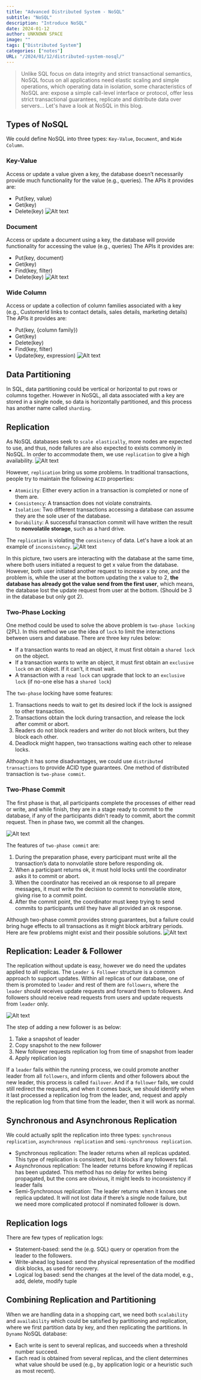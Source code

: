 ```yaml
---
title: "Advanced Distributed System - NoSQL"
subtitle: "NoSQL"
description: "Introduce NoSQL"
date: 2024-01-12
author: UNKNOWN SPACE
image: ""
tags: ["Distributed System"]
categories: ["notes"]
URL: "/2024/01/12/distributed-system-nosql/"
---
```


> Unlike SQL focus on data integrity and strict transactional semantics, NoSQL focus on all applications need elastic scaling and simple operations, which operating data in isolation, some characteristics of NoSQL are: expose a simple call-level interface or protocol, offer less strict transactional guarantees, replicate and distribute data over servers... Let's have a look at NoSQL in this blog.

## Types of NoSQL

We could define NoSQL into three types: `Key-Value`, `Document`, and `Wide Column`.

### Key-Value
Access or update a value given a key, the database doesn’t necessarily provide much functionality for the value (e.g., queries). 
The APIs it provides are:
- Put(key, value)
- Get(key)
- Delete(key)
![Alt text](/img/distributed/distributed-nosql/image.png)
### Document
Access or update a document using a key, the database will provide functionality for accessing the value (e.g., queries)
The APIs it provides are:
- Put(key, document)
- Get(key)
- Find(key, filter)
- Delete(key)
![Alt text](/img/distributed/distributed-nosql/image-1.png)
### Wide Column
Access or update a collection of column families associated with a key (e.g., CustomerId links to contact details, sales details, marketing details)
The APIs it provides are:
- Put(key, {column family})
- Get(key)
- Delete(key)
- Find(key, filter)
- Update(key, expression)
![Alt text](/img/distributed/distributed-nosql/image-2.png)

## Data Partitioning
In SQL, data partitioning could be vertical or horizontal to put rows or columns together. However in NoSQL, all data associated with a key are stored in a single node, so data is horizontally partitioned, and this process has another name called `sharding`.

## Replication
As NoSQL databases seek to `scale elastically`, more nodes are expected to use, and thus, node failures are also expected to exists commonly in NoSQL. In order to accommodate them, we use `replication` to give a high availability.
![Alt text](/img/distributed/distributed-nosql/image4.png "An example of replication, copy data from node to nodes")

However, `replication` bring us some problems. In traditional transactions, people try to maintain the following `ACID` properties:
- `Atomicity`: Either every action in a transaction is completed or none of them are.
- `Consistency`: A transaction does not violate constraints.
- `Isolation`: Two different transactions accessing a database can assume they are the sole user of the database.
- `Durability`: A successful transaction commit will have written the result to **nonvolatile storage**, such as a hard drive.

The `replication` is violating the `consistency` of data. Let's have a look at an example of `inconsistency`.
![Alt text](/img/distributed/distributed-nosql/image5.png)

In this picture, two users are interacting with the database at the same time, where both users initiated a request to get x value from the database. However, both user initiated another request to increase x by one, and the problem is, while the user at the bottom updating the x value to 2, **the database has already got the value send from the first user**, which means, the database lost the update request from user at the bottom. (Should be 3 in the database but only got 2).

### Two-Phase Locking
One method could be used to solve the above problem is `two-phase locking` (2PL). In this method we use the idea of `lock` to limit the interactions between users and database. There are three key rules below:
- If a transaction wants to read an object, it must first obtain a `shared lock` on the object.
- If a transaction wants to write an object, it must first obtain an `exclusive lock` on an object. If it can’t, it must wait.
- A transaction with a `read lock` can upgrade that lock to an `exclusive lock` (if no-one else has a `shared lock`)

The `two-phase` locking have some features:
1. Transactions needs to wait to get its desired lock if the lock is assigned to other transaction.
2. Transactions obtain the lock during transaction, and release the lock after commit or abort.
3. Readers do not block readers and writer do not block writers, but they block each other.
4. Deadlock might happen, two transactions waiting each other to release locks.


Although it has some disadvantages, we could use `distributed transactions` to provide ACID type guarantees. One method of distributed transaction is `two-phase commit`.

### Two-Phase Commit
The first phase is that, all participants complete the processes of either read or write, and while finish, they are in a stage ready to commit to the database, if any of the participants didn't ready to commit, abort the commit request. Then in phase two, we commit all the changes.

![Alt text](/img/distributed/distributed-nosql/image6.png)

The features of `two-phase commit` are:
1. During the preparation phase, every participant must write all the transaction’s data to nonvolatile store before responding ok.
2. When a participant returns ok, it must hold locks until the coordinator asks it to commit or abort.
3. When the coordinator has received an ok response to all prepare messages, it must write the decision to commit to nonvolatile store, giving rise to a commit point.
4. After the commit point, the coordinator must keep trying to send commits to participants until they have all provided an ok response.

Although two-phase commit provides strong guarantees, but a failure could bring huge effects to all transactions as it might block arbitrary periods. Here are few problems might exist and their possible solutions.
![Alt text](/img/distributed/distributed-nosql/image7.png)

## Replication: Leader & Follower

The replication without update is easy, however we do need the updates applied to all replicas. The `Leader & Follower` structure is a common approach to support updates. Within all replicas of our database, one of them is promoted to `leader` and rest of them are `followers`, where the `leader` should receives update requests and forward them to followers. And followers should receive read requests from users and update requests from `leader` only.

![Alt text](/img/distributed/distributed-nosql/image8.png)

The step of adding a new follower is as below:
1. Take a snapshot of leader
2. Copy snapshot to the new follower
3. New follower requests replication log from time of snapshot from leader
4. Apply replication log

If a `leader` fails within the running process, we could promote another leader from all `followers`, and inform clients and other followers about the new leader, this process is called `failover`. And if a `follower` fails, we could still redirect the requests, and when it comes back, we should identify when it last processed a replication log from the leader, and, request and apply the replication log from that time from the leader, then it will work as normal.

## Synchronous and Asynchronous Replication

We could actually split the replication into three types: `synchronous replication`, `asynchronous replication` and `semi-synchronous replication`.

- Synchronous replication: The leader returns when all replicas updated. This type of replication is consistent, but it blocks if any followers fail.
- Asynchronous replication: The leader returns before knowing if replicas has been updated. This method has no delay for writes being propagated, but the cons are obvious, it might leeds to inconsistency if leader fails
- Semi-Synchronous replication: The leader returns when it knows one replica updated. It will not lost data if there’s a single node failure, but we need more complicated protocol if nominated follower is down.

## Replication logs
There are few types of replication logs:
- Statement-based: send the (e.g. SQL) query or operation from the leader to the followers.
- Write-ahead log based: send the physical representation of the modified disk blocks, as used for recovery.
- Logical log based: send the changes at the level of the data model, e.g., add, delete, modify tuple

## Combining Replication and Partitioning
When we are handling data in a shopping cart, we need both `scalability` and `availability` which could be satisfied by partitioning and replication, where we first partition data by key, and then replicating the partitions. In `Dynamo` NoSQL database:
- Each write is sent to several replicas, and succeeds when a threshold number succeed.
- Each read is obtained from several replicas, and the client determines what value should be used (e.g., by application logic or a heuristic such as most recent).